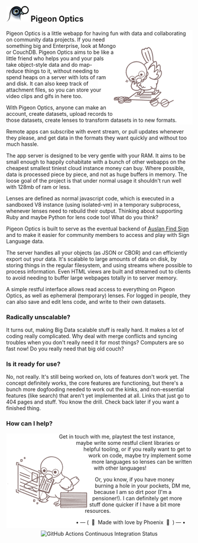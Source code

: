 ## <img src="public/design/icon.svg?raw=true" alt=Logo height=42 style=height:2em> Pigeon Optics

<img src="public/design/commissioned-art/lens-inspector.png?raw=true" align=right height=200 style=height:16rem;float:right;shape-outside:circle(6.5rem)>

Pigeon Optics is a little webapp for having fun with data and collaborating on community data projects. If you need something big and Enterprise, look at Mongo or CouchDB. Pigeon Optics aims to be like a little friend who helps you and your pals take object-style data and do map-reduce things to it, without needing to spend heaps on a server with lots of ram and disk. It can also keep track of attachment files, so you can store your video clips and gifs in here too.

With Pigeon Optics, anyone can make an account, create datasets, upload records to those datasets, create lenses to transform datasets in to new formats.

Remote apps can subscribe with event stream, or pull updates whenever they please, and get data in the formats they want quickly and without too much hassle.

The app server is designed to be very gentle with your RAM. It aims to be small enough to happily cohabitate with a bunch of other webapps on the cheapest smallest tiniest cloud instance money can buy. Where possible, data is processed piece by piece, and not as huge buffers in memory. The loose goal of the project is that under normal usage it shouldn't run well with 128mb of ram or less.

Lenses are defined as normal javascript code, which is executed in a sandboxed V8 instance (using isolated-vm) in a temporary subprocess, whenever lenses need to rebuild their output. Thinking about supporting Ruby and maybe Python for lens code too! What do you think?

Pigeon Optics is built to serve as the eventual backend of [Auslan Find Sign](https://find.auslan.fyi/) and to make it easier for community members to access and play with Sign Language data.

The server handles all your objects (as JSON or CBOR) and can efficiently export out your data. It's scalable to large amounts of data on disk, by storing things in the regular filesystem, and using streams where possible to process information. Even HTML views are built and streamed out to clients to avoid needing to buffer large webpages totally in to server memory.

A simple restful interface allows read access to everything on Pigeon Optics, as well as ephemeral (temporary) lenses. For logged in people, they can also save and edit lens code, and write to their own datasets.

### Radically unscalable?

It turns out, making Big Data scalable stuff is really hard. It makes a lot of coding really complicated. Why deal with merge conflicts and syncing troubles when you don't really need it for most things? Computers are so fast now! Do you really need that big old couch?

### Is it ready for use?

No, not really. It's still being worked on, lots of features don't work yet. The concept definitely works, the core features are functioning, but there's a bunch more dogfooding needed to work out the kinks, and non-essential features (like search) that aren't yet implemented at all. Links that just go to 404 pages and stuff. You know the drill. Check back later if you want a finished thing.

### How can I help?

<img src="public/design/commissioned-art/security-officer.png?raw=true" height=200 align=left style=height:16rem;float:left;shape-outside:circle(7rem)>

Get in touch with me, playtest the test instance, maybe write some restful client libraries or helpful tooling, or if you really want to get to work on code, maybe try implement some more languages so lenses can be written with other languages!

Or, you know, if you have money burning a hole in your pockets, DM me, because I am so dirt poor (I'm a pensioner!). I can definitely get more stuff done quicker if I have a bit more resources.

<p align=center>• — ( &nbsp;🤟&nbsp;  Made with love by Phoenix &nbsp;🍃&nbsp; ) — •</p>

<p align=center><img alt="GitHub Actions Continuous Integration Status" src=https://github.com/auslan-find-sign/pigeon-optics/actions/workflows/node.js.yml/badge.svg></p>
